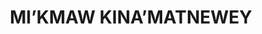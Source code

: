 ---
layout: work
title: MI’KMAW KINA’MATNEWEY
meta: Description of portfolio peice
role: Art Direction | Production Designer
top-height: 420px
next-piece: "/opl-website/"
prev-piece: "/afn-touchbooks/"
banner: mk-1.png
alt: MK holistic assessment assets
b-color: rgb(43, 80, 21)
supersub: Holistic Assessment Assets
goal: I worked with a strategist and a creative director to deveop the logo and a digital engagement platform visual design. The platform will allow the Canadian Human Right Commisson to engage users to participate in their event later in 2017 and promote Human Rights events from around Canada.
images:
  - mk-2.png
  - mk-3.png
  - mk-4.png
---